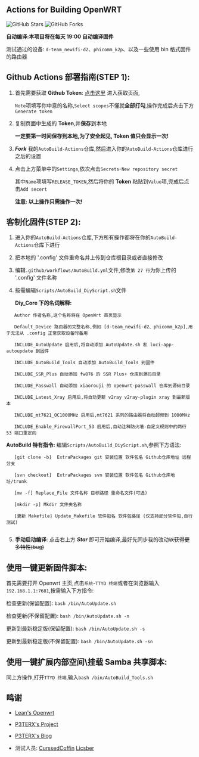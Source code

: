 ## Actions for Building OpenWRT

![GitHub Stars](https://img.shields.io/github/stars/Hyy2001X/AutoBuild-Actions.svg?style=flat-square&label=Stars&logo=github)
![GitHub Forks](https://img.shields.io/github/forks/Hyy2001X/AutoBuild-Actions.svg?style=flat-square&label=Forks&logo=github)

**自动编译:本项目将在每天 19:00 自动编译固件**

测试通过的设备: `d-team_newifi-d2`、`phicomm_k2p`、以及一些使用 bin 格式固件的路由器

## Github Actions 部署指南(STEP 1):

1. 首先需要获取 **Github Token**: [点击这里](https://github.com/settings/tokens/new) 进入获取页面,

   `Note`项填写你中意的名称,`Select scopes`不懂就**全部打勾**,操作完成后点击下方`Generate token`

2. 复制页面中生成的 **Token**,并**保存**到本地

   **一定要第一时间保存到本地,为了安全起见, Token 值只会显示一次!**

3. ***Fork*** 我的`AutoBuild-Actions`仓库,然后进入你的`AutoBuild-Actions`仓库进行之后的设置

4. 点击上方菜单中的`Settings`,依次点击`Secrets`-`New repository secret`

   其中`Name`项填写`RELEASE_TOKEN`,然后将你的 **Token** 粘贴到`Value`项,完成后点击`Add secert`

   **注意: 以上操作只需操作一次!**

## 客制化固件(STEP 2):

1. 进入你的`AutoBuild-Actions`仓库,下方所有操作都将在你的`AutoBuild-Actions`仓库下进行

2. 把本地的 '.config' 文件重命名并上传到仓库根目录或者直接修改

3. 编辑`.github/workflows/AutoBuild.yml`文件,修改`第 27 行`为你上传的 '.config' 文件名称

4. 按需编辑`Scripts/AutoBuild_DiyScript.sh`文件

   **Diy_Core 下的名词解释:**
```
   Author 作者名称,这个名称将在 OpenWrt 首页显示
   
   Default_Device 路由器的完整名称,例如 [d-team_newifi-d2、phicomm_k2p],用于无法从 .config 正常获取设备时备用
   
   INCLUDE_AutoUpdate 启用后,将自动添加 AutoUpdate.sh 和 luci-app-autoupdate 到固件
   
   INCLUDE_AutoBuild_Tools 自动添加 AutoBuild_Tools 到固件
   
   INCLUDE_SSR_Plus 自动添加 fw876 的 SSR Plus+ 仓库到源码目录
   
   INCLUDE_Passwall 自动添加 xiaorouji 的 openwrt-passwall 仓库到源码目录
   
   INCLUDE_Latest_Xray 启用后,将自动更新 v2ray v2ray-plugin xray 到最新版本
   
   INCLUDE_mt7621_OC1000MHz 启用后,mt7621 系列的路由器将自动超频到 1000MHz
   
   INCLUDE_Enable_FirewallPort_53 启用后,自动注释防火墙-自定义规则中的两行 53 端口重定向

```
   **AutoBuild 特有指令:** 编辑`Scripts/AutoBuild_DiyScript.sh`,参照下方语法:
```
   [git clone -b]  ExtraPackages git 安装位置 软件包名 Github仓库地址 远程分支
    
   [svn checkout]  ExtraPackages svn 安装位置 软件包名 Github仓库地址/trunk
   
   [mv -f] Replace_File 文件名称 目标路径 重命名文件(可选)
   
   [mkdir -p] Mkdir 文件夹名称
   
   [更新 Makefile] Update_Makefile 软件包名 软件包路径 (仅支持部分软件包,自行测试)
   
```
5. **手动启动编译**: 点击右上方 ***Star*** 即可开始编译,最好先同步我的改动~~以获得更多特性(bug)~~

## 使用一键更新固件脚本:

   首先需要打开 Openwrt 主页,点击`系统`-`TTYD 终端`或者在浏览器输入`192.168.1.1:7681`,按需输入下方指令:
   
   检查更新(保留配置): `bash /bin/AutoUpdate.sh`

   检查更新(不保留配置): `bash /bin/AutoUpdate.sh -n`
   
   更新到最新稳定版(保留配置): `bash /bin/AutoUpdate.sh -s`
   
   更新到最新稳定版(不保留配置): `bash /bin/AutoUpdate.sh -sn`
   
## 使用一键扩展内部空间\挂载 Samba 共享脚本:

   同上方操作,打开`TTYD 终端`,输入`bash /bin/AutoBuild_Tools.sh`
   
## 鸣谢

   - [Lean's Openwrt](https://github.com/coolsnowwolf/lede)

   - [P3TERX's Project](https://github.com/P3TERX/Actions-OpenWrt)
   
   - [P3TERX's Blog](https://p3terx.com/archives/build-openwrt-with-github-actions.html)
   
   - 测试人员: [CurssedCoffin](https://github.com/CurssedCoffin) [Licsber](https://github.com/Licsber)
